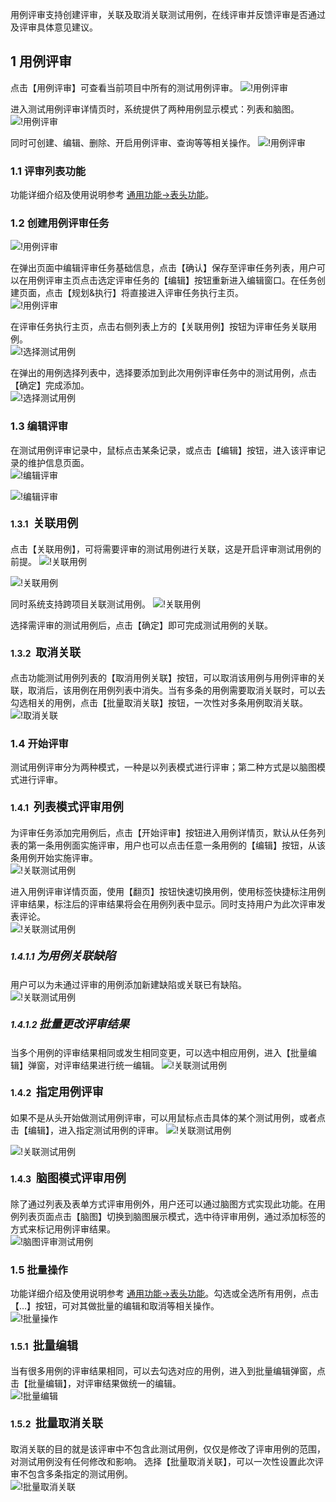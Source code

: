 用例评审支持创建评审，关联及取消关联测试用例，在线评审并反馈评审是否通过及评审具体意见建议。

## 1 用例评审
点击【用例评审】可查看当前项目中所有的测试用例评审。
![!用例评审](../../img/track/用例评审1.png)

进入测试用例评审详情页时，系统提供了两种用例显示模式：列表和脑图。
![!用例评审](../../img/track/用例评审2.png)

同时可创建、编辑、删除、开启用例评审、查询等等相关操作。
![!用例评审](../../img/track/用例评审3.png)

### 1.1 评审列表功能
功能详细介绍及使用说明参考 [通用功能->表头功能](../../general/#6)。

### 1.2 创建用例评审任务
![!用例评审](../../img/track/用例评审首页.png)

在弹出页面中编辑评审任务基础信息，点击【确认】保存至评审任务列表，用户可以在用例评审主页点击选定评审任务的【编辑】按钮重新进入编辑窗口。在任务创建页面，点击【规划&执行】将直接进入评审任务执行主页。<br>
![!用例评审](../../img/track/创建用例评审.png)

在评审任务执行主页，点击右侧列表上方的【关联用例】按钮为评审任务关联用例。<br>
![!选择测试用例](../../img/track/关联测试用例1.png)

在弹出的用例选择列表中，选择要添加到此次用例评审任务中的测试用例，点击【确定】完成添加。<br>
![!选择测试用例](../../img/track/关联测试用例2.png)

### 1.3 编辑评审
在测试用例评审记录中，鼠标点击某条记录，或点击【编辑】按钮，进入该评审记录的维护信息页面。<br>
![!编辑评审](../../img/track/编辑评审1.png)

![!编辑评审](../../img/track/编辑评审2.png)

#### 1.3.1 <font size=4> 关联用例 </font>
点击【关联用例】，可将需要评审的测试用例进行关联，这是开启评审测试用例的前提。
![!关联用例](../../img/track/关联用例1.png)

![!关联用例](../../img/track/关联用例2.png)

同时系统支持跨项目关联测试用例。
![!关联用例](../../img/track/关联用例3.png)

选择需评审的测试用例后，点击【确定】即可完成测试用例的关联。

#### 1.3.2 <font size=4> 取消关联 </font>
点击功能测试用例列表的【取消用例关联】按钮，可以取消该用例与用例评审的关联，取消后，该用例在用例列表中消失。当有多条的用例需要取消关联时，可以去勾选相关的用例，点击【批量取消关联】按钮，一次性对多条用例取消关联。<br>
![!取消关联](../../img/track/取消关联.png)

### 1.4 开始评审
测试用例评审分为两种模式，一种是以列表模式进行评审；第二种方式是以脑图模式进行评审。

#### 1.4.1 <font size=4> 列表模式评审用例 </font>
为评审任务添加完用例后，点击【开始评审】按钮进入用例详情页，默认从任务列表的第一条用例面实施评审，用户也可以点击任意一条用例的【编辑】按钮，从该条用例开始实施评审。<br>
![!关联测试用例](../../img/track/用例评审执行主页.png)

进入用例评审详情页面，使用【翻页】按钮快速切换用例，使用标签快捷标注用例评审结果，标注后的评审结果将会在用例列表中显示。同时支持用户为此次评审发表评论。<br>
![!关联测试用例](../../img/track/用例评审执行详情页.png)

##### 1.4.1.1 <font size=4> 为用例关联缺陷 </font>
用户可以为未通过评审的用例添加新建缺陷或关联已有缺陷。<br>
![!关联测试用例](../../img/track/用例评审关联缺陷.png)

##### 1.4.1.2 <font size=4>批量更改评审结果 </font>
当多个用例的评审结果相同或发生相同变更，可以选中相应用例，进入【批量编辑】弹窗，对评审结果进行统一编辑。
![!关联测试用例](../../img/track/批量更改评审结果.png)

#### 1.4.2 <font size=4> 指定用例评审 </font>
如果不是从头开始做测试用例评审，可以用鼠标点击具体的某个测试用例，或者点击【编辑】，进入指定测试用例的评审。
![!关联测试用例](../../img/track/指定用例评审1.png)

![!关联测试用例](../../img/track/指定用例评审2.png)

#### 1.4.3 <font size=4> 脑图模式评审用例 </font>
除了通过列表及表单方式评审用例外，用户还可以通过脑图方式实现此功能。在用例列表页面点击【脑图】切换到脑图展示模式，选中待评审用例，通过添加标签的方式来标记用例评审结果。<br>
![!脑图评审测试用例](../../img/track/脑图评审测试用例.png)

### 1.5 批量操作
功能详细介绍及使用说明参考 [通用功能->表头功能](../../general/#_8)。勾选或全选所有用例，点击【…】按钮，可对其做批量的编辑和取消等相关操作。<br>
![!批量操作](../../img/track/批量操作1.png)

#### 1.5.1 <font size=4> 批量编辑 </font>
当有很多用例的评审结果相同，可以去勾选对应的用例，进入到批量编辑弹窗，点击【批量编辑】，对评审结果做统一的编辑。<br>
![!批量编辑](../../img/track/批量编辑2.png)

#### 1.5.2 <font size=4> 批量取消关联 </font>
取消关联的目的就是该评审中不包含此测试用例，仅仅是修改了评审用例的范围，对测试用例没有任何修改和影响。
选择【批量取消关联】，可以一次性设置此次评审不包含多条指定的测试用例。<br>
![!批量取消关联](../../img/track/批量取消关联.png)


